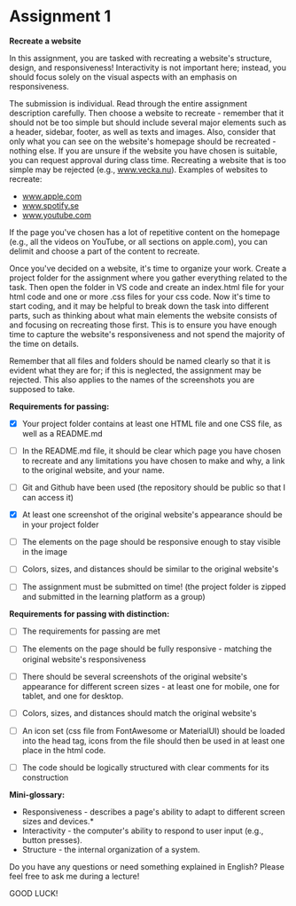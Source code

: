 # Assignment 1

**Recreate a website**

In this assignment, you are tasked with recreating a website's structure, design, and responsiveness! Interactivity is not important here; instead, you should focus solely on the visual aspects with an emphasis on responsiveness.

The submission is individual. Read through the entire assignment description carefully. Then choose a website to recreate - remember that it should not be too simple but should include several major elements such as a header, sidebar, footer, as well as texts and images. Also, consider that only what you can see on the website's homepage should be recreated - nothing else. If you are unsure if the website you have chosen is suitable, you can request approval during class time. Recreating a website that is too simple may be rejected (e.g., www.vecka.nu). Examples of websites to recreate:

- www.apple.com
- www.spotify.se
- www.youtube.com

If the page you've chosen has a lot of repetitive content on the homepage (e.g., all the videos on YouTube, or all sections on apple.com), you can delimit and choose a part of the content to recreate.

Once you've decided on a website, it's time to organize your work. Create a project folder for the assignment where you gather everything related to the task. Then open the folder in VS code and create an index.html file for your html code and one or more .css files for your css code. Now it's time to start coding, and it may be helpful to break down the task into different parts, such as thinking about what main elements the website consists of and focusing on recreating those first. This is to ensure you have enough time to capture the website's responsiveness and not spend the majority of the time on details.

Remember that all files and folders should be named clearly so that it is evident what they are for; if this is neglected, the assignment may be rejected. This also applies to the names of the screenshots you are supposed to take.

**Requirements for passing:**

-[x] Your project folder contains at least one HTML file and one CSS file, as well as a README.md

-[ ] In the README.md file, it should be clear which page you have chosen to recreate and any limitations you have chosen to make and why, a link to the original website, and your name.

-[ ] Git and Github have been used (the repository should be public so that I can access it)

-[x] At least one screenshot of the original website's appearance should be in your project folder

-[ ] The elements on the page should be responsive enough to stay visible in the image

-[ ] Colors, sizes, and distances should be similar to the original website's

-[ ] The assignment must be submitted on time! (the project folder is zipped and submitted in the learning platform as a group)

**Requirements for passing with distinction:**

-[ ] The requirements for passing are met

-[ ] The elements on the page should be fully responsive - matching the original website's responsiveness

-[ ] There should be several screenshots of the original website's appearance for different screen sizes - at least one for mobile, one for tablet, and one for desktop.

-[ ] Colors, sizes, and distances should match the original website's

-[ ] An icon set (css file from FontAwesome or MaterialUI) should be loaded into the head tag, icons from the file should then be used in at least one place in the html code.

-[ ] The code should be logically structured with clear comments for its construction

**Mini-glossary:**

- Responsiveness - describes a page's ability to adapt to different screen sizes and devices.\*
- Interactivity - the computer's ability to respond to user input (e.g., button presses).
- Structure - the internal organization of a system.

Do you have any questions or need something explained in English?
Please feel free to ask me during a lecture!

GOOD LUCK!
